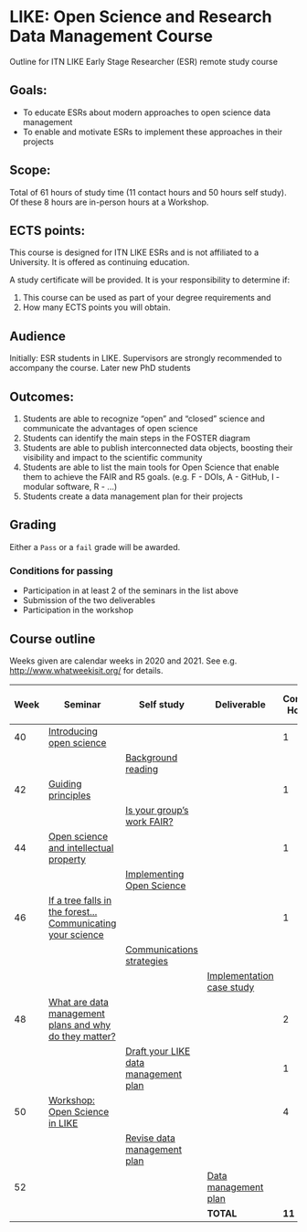 # LIKE: Open Science and Research Data Management Course
Outline for ITN LIKE Early Stage Researcher (ESR) remote study course

## Goals:

- To educate ESRs about modern approaches to open science data management
- To enable and motivate ESRs to implement these approaches in their projects

## Scope:
Total of 61 hours of study time (11 contact hours and 50 hours self study). Of these 8 hours are in-person hours at a Workshop.

## ECTS points:
This course is designed for ITN LIKE ESRs and is not affiliated to a University. It is offered as continuing education.

A study certificate will be provided. It is your responsibility to determine if:

1. This course can be used as part of your degree requirements and
2. How many ECTS points you will obtain.

## Audience
Initially: ESR students in LIKE. Supervisors are strongly recommended to accompany the course.
Later new PhD students

## Outcomes:

1. Students are able to recognize “open” and “closed” science and communicate the advantages of open science
2. Students can identify the main steps in the FOSTER diagram
3. Students are able to publish interconnected data objects, boosting their visibility and impact to the scientific community
4. Students are able to list the main tools for Open Science that enable them to achieve the FAIR and R5 goals. (e.g. F - DOIs, A - GitHub, I - modular software, R - ...)
5. Students create a data management plan for their projects

## Grading
Either a `Pass` or a `fail` grade will be awarded.

### Conditions for passing
- Participation in at least 2 of the seminars in the list above
- Submission of the two deliverables
- Participation in the workshop


## Course outline

Weeks given are calendar weeks in 2020 and 2021. See e.g. http://www.whatweekisit.org/ for details.

| Week | Seminar | Self study | Deliverable | Contact Hours | Self-study hours |
|---|---|---|---|---|---|
| 40 | [Introducing open science](seminar1.md) | | | 1 | 1 |
| | | [Background reading](selfstudy1.md) | | | 4 |
| 42 | [Guiding principles](seminar2.md) | | | 1 | 1 |
| | | [Is your group’s work FAIR?](selfstudy2.md) | | | 4 |
| 44 | [Open science and intellectual property](seminar3.md) | | | 1 | 1 |
| | | [Implementing Open Science](selfstudy3.md) | | | 4 |
| 46 | [If a tree falls in the forest... Communicating your science](seminar4.md) | | | 1 | 1 |
| | | [Communications strategies](selfstudy4.md) | | | 4 |
| | | | [Implementation case study](deliverable1.md) | | 8 |
| 48 | [What are data management plans and why do they matter?](seminar5.md) | | | 2 | 1 |
| | | [Draft your LIKE data management plan](selfstudy5.md) | | 1 | 12 |
| 50 | [Workshop: Open Science in LIKE](workshop1.md) | | | 4 | 4 |
| | | [Revise data management plan](selfstudy6.md) | | | 4 |
| 52 | | | [Data management plan](deliverable2.md) | | 1 |
| | | | **TOTAL** | **11** | **50** |
